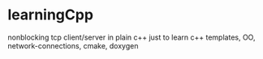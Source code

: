 learningCpp
===========

nonblocking tcp client/server in plain c++ just to learn c++ templates, OO, network-connections, cmake, doxygen
